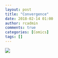 ```yaml
---
layout: post
title: "Convergence"
date: 2018-02-14 01:00
author: rcadmin
comments: true
categories: [Comics]
tags: []
---
```

<a href="../comics/2018/02/14/convergence"><img src="http://dl.bitsmack.com/comics/20180214.jpg" /></a>
